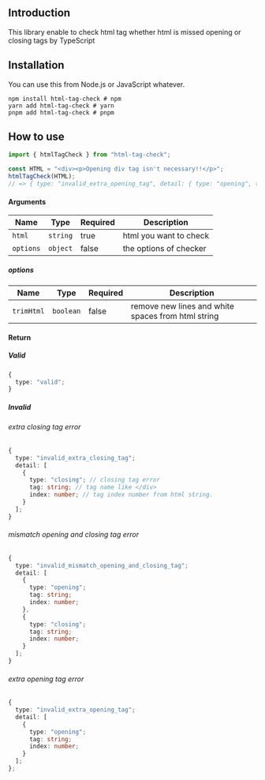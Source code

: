 ## Introduction

This library enable to check html tag whether html is missed opening or closing tags by TypeScript

## Installation

You can use this from Node.js or JavaScript whatever.

```shell
npm install html-tag-check # npm
yarn add html-tag-check # yarn
pnpm add html-tag-check # pnpm
```

## How to use

```ts
import { htmlTagCheck } from "html-tag-check";

const HTML = "<div><p>Opening div tag isn't necessary!!</p>";
htmlTagCheck(HTML);
// => { type: "invalid_extra_opening_tag", detail: { type: "opening", tag: "<div>", index: 0 } }
```

#### Arguments

| Name      | Type     | Required | Description            |
| --------- | -------- | -------- | ---------------------- |
| `html`    | `string` | true     | html you want to check |
| `options` | `object` | false    | the options of checker |

##### options

| Name       | Type      | Required | Description                                        |
| ---------- | --------- | -------- | -------------------------------------------------- |
| `trimHtml` | `boolean` | false    | remove new lines and white spaces from html string |

#### Return

##### Valid

```ts
{
  type: "valid";
}
```

##### Invalid

###### extra closing tag error

```ts
{
  type: "invalid_extra_closing_tag";
  detail: [
    {
      type: "closing"; // closing tag error
      tag: string; // tag name like </div>
      index: number; // tag index number from html string.
    }
  ];
}
```

###### mismatch opening and closing tag error

```ts
{
  type: "invalid_mismatch_opening_and_closing_tag";
  detail: [
    {
      type: "opening";
      tag: string;
      index: number;
    },
    {
      type: "closing";
      tag: string;
      index: number;
    }
  ];
}
```

###### extra opening tag error

```ts
{
  type: "invalid_extra_opening_tag";
  detail: [
    {
      type: "opening";
      tag: string;
      index: number;
    }
  ];
};
```
